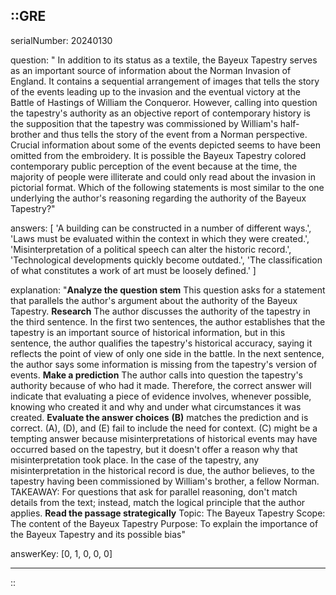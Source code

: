 ::GRE
---

serialNumber: 20240130

question: " In addition to its status as a textile, the Bayeux Tapestry serves as an important source of information about the Norman Invasion of England. It contains a sequential arrangement of images that tells the story of the events leading up to the invasion and the eventual victory at the Battle of Hastings of William the Conqueror. However, calling into question the tapestry's authority as an objective report of contemporary history is the supposition that the tapestry was commissioned by William's half-brother and thus tells the story of the event from a Norman perspective. Crucial information about some of the events depicted seems to have been omitted from the embroidery. It is possible the Bayeux Tapestry colored contemporary public perception of the event because at the time, the majority of people were illiterate and could only read about the invasion in pictorial format. Which of the following statements is most similar to the one underlying the author's reasoning regarding the authority of the Bayeux Tapestry?"

answers: [
  'A building can be constructed in a number of different ways.',
  'Laws must be evaluated within the context in which they were created.',
  'Misinterpretation of a political speech can alter the historic record.',
  'Technological developments quickly become outdated.',
  'The classification of what constitutes a work of art must be loosely defined.'
]

explanation: "<strong>Analyze the question stem</strong> This question asks for a statement that parallels the author's argument about the authority of the Bayeux Tapestry. <strong>Research</strong> The author discusses the authority of the tapestry in the third sentence. In the first two sentences, the author establishes that the tapestry is an important source of historical information, but in this sentence, the author qualifies the tapestry's historical accuracy, saying it reflects the point of view of only one side in the battle. In the next sentence, the author says some information is missing from the tapestry's version of events. <strong>Make a prediction</strong> The author calls into question the tapestry's authority because of who had it made. Therefore, the correct answer will indicate that evaluating a piece of evidence involves, whenever possible, knowing who created it and why and under what circumstances it was created. <strong>Evaluate the answer choices</strong> <strong>(B)</strong> matches the prediction and is correct. (A), (D), and (E) fail to include the need for context. (C) might be a tempting answer because misinterpretations of historical events may have occurred based on the tapestry, but it doesn't offer a reason why that misinterpretation took place. In the case of the tapestry, any misinterpretation in the historical record is due, the author believes, to the tapestry having been commissioned by William's brother, a fellow Norman. TAKEAWAY: For questions that ask for parallel reasoning, don't match details from the text; instead, match the logical principle that the author applies. <strong>Read the passage strategically</strong> Topic: The Bayeux Tapestry Scope: The content of the Bayeux Tapestry Purpose: To explain the importance of the Bayeux Tapestry and its possible bias"

answerKey: [0, 1, 0, 0, 0]

---
::